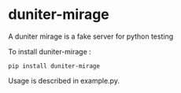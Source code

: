 # duniter-mirage
A duniter mirage is a fake server for python testing

To install duniter-mirage :

```
pip install duniter-mirage
```

Usage is described in example.py.